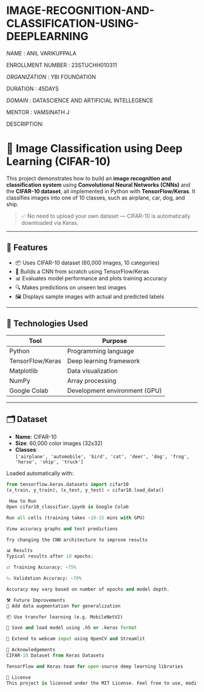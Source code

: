 # IMAGE-RECOGNITION-AND-CLASSIFICATION-USING-DEEPLEARNING

*NAME* :  ANIL VARIKUPPALA

ENROLLMENT NUMBER : 23STUCHH010311

*ORGANIZATION* : YBI FOUNDATION

DURATION : 45DAYS

*DOMAIN* : DATASCIENCE AND ARTIFICIAL INTELLEGENCE

MENTOR : VAMSINATH J

DESCRIPTION:
# 🧠 Image Classification using Deep Learning (CIFAR-10)

This project demonstrates how to build an **image recognition and classification system** using **Convolutional Neural Networks (CNNs)** and the **CIFAR-10 dataset**, all implemented in Python with **TensorFlow/Keras**. It classifies images into one of 10 classes, such as airplane, car, dog, and ship.

> ✅ No need to upload your own dataset — CIFAR-10 is automatically downloaded via Keras.

---

## 🚀 Features

- 📦 Uses CIFAR-10 dataset (60,000 images, 10 categories)
- 🧠 Builds a CNN from scratch using TensorFlow/Keras
- 📊 Evaluates model performance and plots training accuracy
- 🔍 Makes predictions on unseen test images
- 🖼️ Displays sample images with actual and predicted labels

---

## 🧰 Technologies Used

| Tool         | Purpose                      |
|--------------|-------------------------------|
| Python       | Programming language          |
| TensorFlow/Keras | Deep learning framework     |
| Matplotlib   | Data visualization            |
| NumPy        | Array processing              |
| Google Colab | Development environment (GPU) |

---

## 🗂️ Dataset

- **Name**: CIFAR-10  
- **Size**: 60,000 color images (32x32)  
- **Classes**:  
  `['airplane', 'automobile', 'bird', 'cat', 'deer', 'dog', 'frog', 'horse', 'ship', 'truck']`

Loaded automatically with:

```python
from tensorflow.keras.datasets import cifar10
(x_train, y_train), (x_test, y_test) = cifar10.load_data()

 How to Run
Open cifar10_classifier.ipynb in Google Colab

Run all cells (training takes ~10-15 mins with GPU)

View accuracy graphs and test predictions

Try changing the CNN architecture to improve results

📊 Results
Typical results after 10 epochs:

📈 Training Accuracy: ~75%

📉 Validation Accuracy: ~70%

Accuracy may vary based on number of epochs and model depth.

🛠 Future Improvements
🔁 Add data augmentation for generalization

📦 Use transfer learning (e.g. MobileNetV2)

🧠 Save and load model using .h5 or .keras format

🎥 Extend to webcam input using OpenCV and Streamlit

🤝 Acknowledgements
CIFAR-10 Dataset from Keras Datasets

TensorFlow and Keras team for open-source deep learning libraries

📜 License
This project is licensed under the MIT License. Feel free to use, modify, and share.

